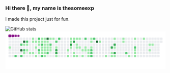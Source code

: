 ### Hi there 👋, my name is thesomeexp
I made this project just for fun. 

![GitHub stats](https://github-readme-stats.vercel.app/api?username=thesomeexp&show_icons=true)
![snake gif](https://github.com/thesomeexp/thesomeexp/blob/output/github-contribution-grid-snake.gif)
